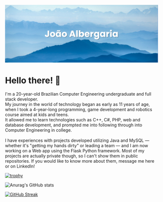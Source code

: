 [![MasterHead](banner(1).png)](https://github.com/Jvab1609)

<h1>Hello there! 👋</h1>
I'm a 20-year-old Brazilian Computer Engineering undergraduate and full stack developer.<br>
My journey in the world of technology began as early as 11 years of age, when I took a 4-year-long programming, game development and robotics course aimed at kids and teens.<br>
It allowed me to learn technologies such as C++, C#, PHP, web and database development, and prompted me into following through into Computer Engineering in college.
<br>
<br>
I have experiences with projects developed utilizing Java and MySQL — whether it's "getting my hands dirty" or leading a team — and I am now working on a Web app using the Flask Python framework.
Most of my projects are actually private though, so I can't show them in public repositories. If you would like to know more about them, message me here or on LinkedIn!


[![trophy](https://github-profile-trophy.vercel.app/?username=Jvab1609)](https://github.com/ryo-ma/github-profile-trophy)

![Anurag's GitHub stats](https://github-readme-stats-jvab1609s-projects.vercel.app/api?username=Jvab1609&show_icons=true&theme=radical)

[![GitHub Streak](https://github-readme-streak-stats.herokuapp.com/?user=Jvab1609)](https://git.io/streak-stats)

<!-- [![Anurag's GitHub stats](https://github-readme-stats.vercel.app/api?username=Jvab1609)](https://github.com/anuraghazra/github-readme-stats) -->
<!--
**Jvab1609/Jvab1609** is a ✨ _special_ ✨ repository because its `README.md` (this file) appears on your GitHub profile.

Here are some ideas to get you started:

- 🔭 I’m currently working on ...
- 🌱 I’m currently learning ...
- 👯 I’m looking to collaborate on ...
- 🤔 I’m looking for help with ...
- 💬 Ask me about ...
- 📫 How to reach me: ...
- 😄 Pronouns: ...
- ⚡ Fun fact: ...
-->
